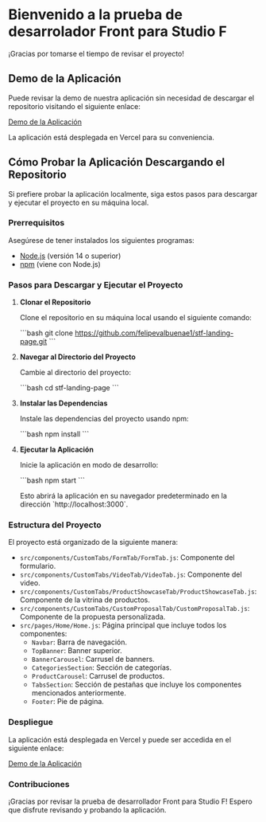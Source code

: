 # Bienvenido a la prueba de desarrolador Front para Studio F

¡Gracias por tomarse el tiempo de revisar el proyecto!

## Demo de la Aplicación

Puede revisar la demo de nuestra aplicación sin necesidad de descargar el repositorio visitando el siguiente enlace:

[Demo de la Aplicación](https://stf-landing-page.vercel.app/)

La aplicación está desplegada en Vercel para su conveniencia.

## Cómo Probar la Aplicación Descargando el Repositorio

Si prefiere probar la aplicación localmente, siga estos pasos para descargar y ejecutar el proyecto en su máquina local.

### Prerrequisitos

Asegúrese de tener instalados los siguientes programas:

- [Node.js](https://nodejs.org/) (versión 14 o superior)
- [npm](https://www.npmjs.com/) (viene con Node.js)

### Pasos para Descargar y Ejecutar el Proyecto

1. **Clonar el Repositorio**

   Clone el repositorio en su máquina local usando el siguiente comando:

   \`\`\`bash
   git clone https://github.com/felipevalbuenae1/stf-landing-page.git
   \`\`\`

2. **Navegar al Directorio del Proyecto**

   Cambie al directorio del proyecto:

   \`\`\`bash
   cd stf-landing-page
   \`\`\`

3. **Instalar las Dependencias**

   Instale las dependencias del proyecto usando npm:

   \`\`\`bash
   npm install
   \`\`\`

4. **Ejecutar la Aplicación**

   Inicie la aplicación en modo de desarrollo:

   \`\`\`bash
   npm start
   \`\`\`

   Esto abrirá la aplicación en su navegador predeterminado en la dirección \`http://localhost:3000\`.

### Estructura del Proyecto

El proyecto está organizado de la siguiente manera:

- `src/components/CustomTabs/FormTab/FormTab.js`: Componente del formulario.
- `src/components/CustomTabs/VideoTab/VideoTab.js`: Componente del video.
- `src/components/CustomTabs/ProductShowcaseTab/ProductShowcaseTab.js`: Componente de la vitrina de productos.
- `src/components/CustomTabs/CustomProposalTab/CustomProposalTab.js`: Componente de la propuesta personalizada.
- `src/pages/Home/Home.js`: Página principal que incluye todos los componentes:
  - `Navbar`: Barra de navegación.
  - `TopBanner`: Banner superior.
  - `BannerCarousel`: Carrusel de banners.
  - `CategoriesSection`: Sección de categorías.
  - `ProductCarousel`: Carrusel de productos.
  - `TabsSection`: Sección de pestañas que incluye los componentes mencionados anteriormente.
  - `Footer`: Pie de página.

### Despliegue

La aplicación está desplegada en Vercel y puede ser accedida en el siguiente enlace:

[Demo de la Aplicación](https://stf-landing-page.vercel.app/)

### Contribuciones

¡Gracias por revisar la prueba de desarrollador Front para Studio F! Espero que disfrute revisando y probando la aplicación.